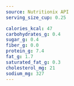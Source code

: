 ```yaml
---
source: Nutritionix API
serving_size_cup: 0.25

calories_kcal: 47
carbohydrates_g: 0.4
sugar_g: 0.4
fiber_g: 0.0
protein_g: 7.4
fat_g: 1.7
saturated_fat_g: 0.3
cholesterol_mg: 21
sodium_mg: 327
---
```


